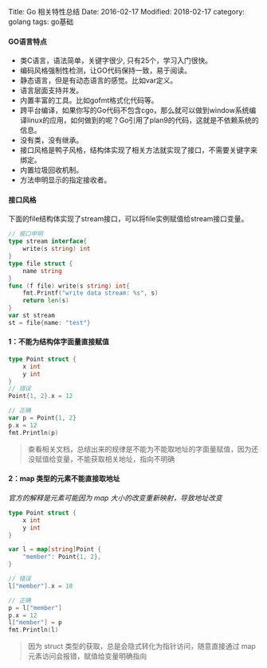 Title: Go 相关特性总结
Date: 2016-02-17
Modified: 2018-02-17
category: golang
tags: go基础

#### GO语言特点
- 类C语言，语法简单，关键字很少, 只有25个，学习入门很快。
- 编码风格强制性检测，让GO代码保持一致，易于阅读。
- 静态语言，但是有动态语言的感觉。比如var定义。
- 语言层面支持并发。
- 内置丰富的工具。比如gofmt格式化代码等。
- 跨平台编译，如果你写的Go代码不包含cgo，那么就可以做到window系统编译linux的应用，如何做到的呢？Go引用了plan9的代码，这就是不依赖系统的信息。
- 没有类，没有继承。
- 接口风格是鸭子风格，结构体实现了相关方法就实现了接口，不需要关键字来绑定。 
- 内置垃圾回收机制。
- 方法申明显示的指定接收者。

#### 接口风格
下面的file结构体实现了stream接口，可以将file实例赋值给stream接口变量。
```go
// 接口申明
type stream interface{
    write(s string) int
}
type file struct {
    name string
}
func (f file) write(s string) int{
    fmt.Printf("write data stream: %s", s)
    return len(s)
}
var st stream
st = file{name: "test"}
```

#### 1：不能为结构体字面量直接赋值
```go
type Point struct {
    x int
    y int
}
// 错误
Point{1, 2}.x = 12

// 正确
var p = Point{1, 2}
p.x = 12
fmt.Println(p)
```
> 查看相关文档，总结出来的规律是不能为不能取地址的字面量赋值，因为还没赋值给变量，不能获取相关地址，指向不明确

#### 2：map 类型的元素不能直接取地址

_官方的解释是元素可能因为 map 大小的改变重新映射，导致地址改变_
```go
type Point struct {
    x int
    y int
}

var l = map[string]Point {
    "member": Point{1, 2},
}

// 错误
l["member"].x = 10

// 正确
p = l["member"]
p.x = 12
l["member"] = p
fmt.Println(l)
```
> 因为 struct 类型的获取，总是会隐式转化为指针访问，随意直接通过 map 元素访问会报错，赋值给变量明确指向
